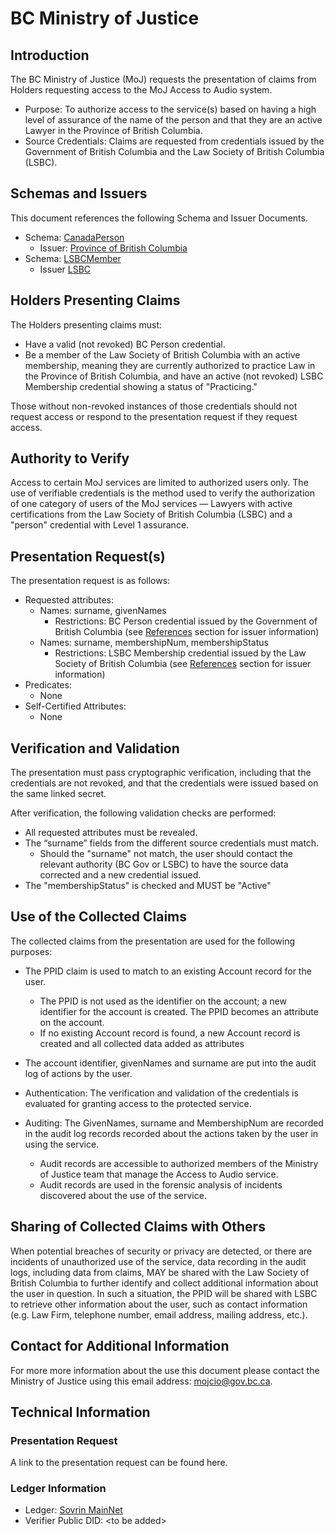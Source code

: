 # BC Ministry of Justice

## Introduction

The BC Ministry of Justice (MoJ) requests the presentation of claims from
Holders requesting access to the MoJ Access to Audio system.

* Purpose: To authorize access to the service(s) based on having a high level of
  assurance of the name of the person and that they are an active Lawyer in the
  Province of British Columbia.
* Source Credentials: Claims are requested from credentials issued by the
  Government of British Columbia and the Law Society of British Columbia (LSBC).

## Schemas and Issuers

This document references the following Schema and Issuer Documents.

* Schema: [CanadaPerson](../../3.%20Schemas/CanadaPerson/README.md)
    * Issuer: [Province of British Columbia](../../3.%20Schemas/CanadaPerson/Issuers/BCGov.md)
* Schema: [LSBCMember](../../3.%20Schemas/LSBCMember/README.md)
    * Issuer [LSBC](../../3.%20Schemas/LSBCMember/Issuers/LSBC.md)

## Holders Presenting Claims

The Holders presenting claims must:

* Have a valid (not revoked) BC Person credential.
* Be a member of the Law Society of British Columbia with an active membership,
  meaning they are currently authorized to practice Law in the Province of
  British Columbia, and have an active (not revoked) LSBC Membership credential
  showing a status of "Practicing."

Those without non-revoked instances of those credentials should not request
access or respond to the presentation request if they request access.

## Authority to Verify

Access to certain MoJ services are limited to authorized users only. The use of
verifiable credentials is the method used to verify the authorization of one
category of users of the MoJ services — Lawyers with active certifications from
the Law Society of British Columbia (LSBC) and a "person" credential with Level
1 assurance.

## Presentation Request(s)

The presentation request is as follows:

* Requested attributes:
    * Names: surname, givenNames
        * Restrictions: BC Person credential issued by the Government of British
          Columbia (see [References](#references) section for issuer information)
    * Names: surname, membershipNum, membershipStatus
        * Restrictions: LSBC Membership credential issued by the Law Society of
          British Columbia (see [References](#references) section for issuer
          information)
* Predicates:
    * None
* Self-Certified Attributes:
    * None

## Verification and Validation

The presentation must pass cryptographic verification, including that the
credentials are not revoked, and that the credentials were issued based on the
same linked secret.

After verification, the following validation checks are performed:

* All requested attributes must be revealed.
* The “surname” fields from the different source credentials must match.
    * Should the "surname" not match, the user should contact the relevant
      authority (BC Gov or LSBC) to have the source data corrected and a new
      credential issued.
* The "membershipStatus" is checked and MUST be "Active"

## Use of the Collected Claims

The collected claims from the presentation are used for the following purposes:

* The PPID claim is used to match to an existing Account record for the user.
    * The PPID is not used as the identifier on the account; a new identifier for
      the account is created. The PPID becomes an attribute on the account.
    * If no existing Account record is found, a new Account record is created and
      all collected data added as attributes
* The account identifier, givenNames and surname are put into the audit log of
  actions by the user.

* Authentication: The verification and validation of the credentials is
  evaluated for granting access to the protected service.
* Auditing: The GivenNames, surname and MembershipNum are recorded in the audit
  log records recorded about the actions taken by the user in using the service.
    * Audit records are accessible to authorized members of the Ministry of
      Justice team that manage the Access to Audio service.
    * Audit records are used in the forensic analysis of incidents discovered
      about the use of the service.

## Sharing of Collected Claims with Others

When potential breaches of security or privacy are detected, or there are
incidents of unauthorized use of the service, data recording in the audit logs,
including data from claims, MAY be shared with the Law Society of British
Columbia to further identify and collect additional information about the user
in question. In such a situation, the PPID will be shared with LSBC to retrieve
other information about the user, such as contact information (e.g. Law Firm,
telephone number, email address, mailing address, etc.).

## Contact for Additional Information

For more more information about the use this document please contact the
Ministry of Justice using this email address:
[mojcio@gov.bc.ca](mailto:mojcio@gov.bc.ca).

## Technical Information

### Presentation Request

A link to the presentation request can be found here.

### Ledger Information

* Ledger: [Sovrin MainNet](../../2.%20Technical%20Stack/Layer%201/Sovrin.md)
* Verifier Public DID: &lt;to be added>
